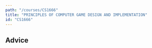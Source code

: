```yaml
---
path: "/courses/CS1666"
title: "PRINCIPLES OF COMPUTER GAME DESIGN AND IMPLEMENTATION"
id: "CS1666"
---
```


## Advice

